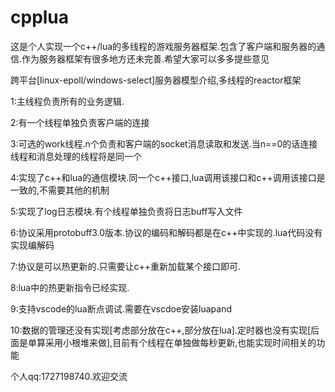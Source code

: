 # cpplua
这是个人实现一个c++/lua的多线程的游戏服务器框架.包含了客户端和服务器的通信.作为服务器框架有很多地方还未完善.希望大家可以多多提些意见

跨平台[linux-epoll/windows-select]服务器模型介绍,多线程的reactor框架


1:主线程负责所有的业务逻辑.

2:有一个线程单独负责客户端的连接

3:可选的work线程.n个负责和客户端的socket消息读取和发送.当n==0的话连接线程和消息处理的线程将是同一个

4:实现了c++和lua的通信模块.同一个c++接口,lua调用该接口和c++调用该接口是一致的,不需要其他的机制

5:实现了log日志模块.有个线程单独负责将日志buff写入文件

6:协议采用protobuff3.0版本.协议的编码和解码都是在c++中实现的.lua代码没有实现编解码

7:协议是可以热更新的.只需要让c++重新加载某个接口即可.

8:lua中的热更新指令已经实现.

9:支持vscode的lua断点调试.需要在vscdoe安装luapand

10:数据的管理还没有实现[考虑部分放在c++,部分放在lua].定时器也没有实现[后面是单算采用小根堆来做],目前有个线程在单独做每秒更新,也能实现时间相关的功能

个人qq:1727198740.欢迎交流
